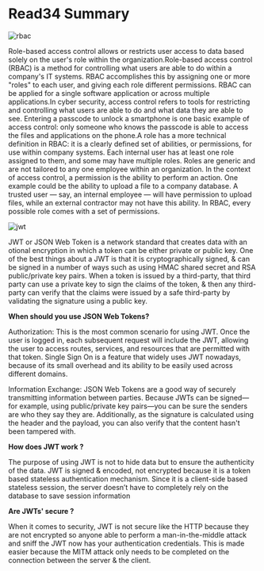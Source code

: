 # Read34 Summary

![rbac](https://techcommunity.microsoft.com/t5/image/serverpage/image-id/157768i9B4DB655ED1FDE29/image-size/large?v=v2&px=999)

Role-based access control allows or restricts user access to data based solely on the user's role within the organization.Role-based access control (RBAC) is a method for controlling what users are able to do within a company's IT systems. RBAC accomplishes this by assigning one or more "roles" to each user, and giving each role different permissions. RBAC can be applied for a single software application or across multiple applications.In cyber security, access control refers to tools for restricting and controlling what users are able to do and what data they are able to see. Entering a passcode to unlock a smartphone is one basic example of access control: only someone who knows the passcode is able to access the files and applications on the phone.A role has a more technical definition in RBAC: it is a clearly defined set of abilities, or permissions, for use within company systems. Each internal user has at least one role assigned to them, and some may have multiple roles. Roles are generic and are not tailored to any one employee within an organization. In the context of access control, a permission is the ability to perform an action. One example could be the ability to upload a file to a company database. A trusted user — say, an internal employee — will have permission to upload files, while an external contractor may not have this ability. In RBAC, every possible role comes with a set of permissions.

![jwt](https://miro.medium.com/max/2000/1*u3a-5xZDeudKrFGcxHzLew.png)

JWT or JSON Web Token is a network standard that creates data with an otional encryption in which a token can be either private or public key. One of the best things about a JWT is that it is cryptographically signed, & can be signed in a number of ways such as using HMAC shared secret and RSA public/private key pairs. When a token is issued by a third-party, that third party can use a private key to sign the claims of the token, & then any third-party can verify that the claims were issued by a safe third-party by validating the signature using a public key.

**When should you use JSON Web Tokens?**

Authorization: This is the most common scenario for using JWT. Once the user is logged in, each subsequent request will include the JWT, allowing the user to access routes, services, and resources that are permitted with that token. Single Sign On is a feature that widely uses JWT nowadays, because of its small overhead and its ability to be easily used across different domains.

Information Exchange: JSON Web Tokens are a good way of securely transmitting information between parties. Because JWTs can be signed—for example, using public/private key pairs—you can be sure the senders are who they say they are. Additionally, as the signature is calculated using the header and the payload, you can also verify that the content hasn't been tampered with.

**How does JWT work ?**

The purpose of using JWT is not to hide data but to ensure the authenticity of the data. JWT is signed & encoded, not encrypted because it is a token based stateless authentication mechanism. Since it is a client-side based stateless session, the server doesn’t have to completely rely on the database to save session information


**Are JWTs' secure ?**

When it comes to security, JWT is not secure like the HTTP because they are not encrypted so anyone able to perform a man-in-the-middle attack and sniff the JWT now has your authentication credentials. This is made easier because the MITM attack only needs to be completed on the connection between the server & the client.